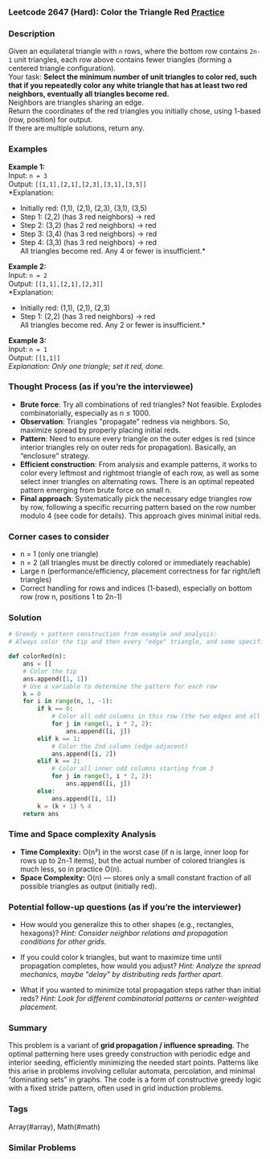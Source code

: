 ### Leetcode 2647 (Hard): Color the Triangle Red [Practice](https://leetcode.com/problems/color-the-triangle-red)

### Description  
Given an equilateral triangle with `n` rows, where the bottom row contains `2n-1` unit triangles, each row above contains fewer triangles (forming a centered triangle configuration).  
Your task: **Select the minimum number of unit triangles to color red, such that if you repeatedly color any white triangle that has at least two red neighbors, eventually all triangles become red.**  
Neighbors are triangles sharing an edge.  
Return the coordinates of the red triangles you initially chose, using 1-based (row, position) for output.  
If there are multiple solutions, return any.

### Examples  

**Example 1:**  
Input: `n = 3`  
Output: `[[1,1],[2,1],[2,3],[3,1],[3,5]]`  
*Explanation:  
- Initially red: (1,1), (2,1), (2,3), (3,1), (3,5)  
- Step 1: (2,2) (has 3 red neighbors) → red  
- Step 2: (3,2) (has 2 red neighbors) → red  
- Step 3: (3,4) (has 3 red neighbors) → red  
- Step 4: (3,3) (has 3 red neighbors) → red  
All triangles become red. Any 4 or fewer is insufficient.*

**Example 2:**  
Input: `n = 2`  
Output: `[[1,1],[2,1],[2,3]]`  
*Explanation:  
- Initially red: (1,1), (2,1), (2,3)  
- Step 1: (2,2) (has 3 red neighbors) → red  
All triangles become red. Any 2 or fewer is insufficient.*

**Example 3:**  
Input: `n = 1`  
Output: `[[1,1]]`  
*Explanation: Only one triangle; set it red, done.*

### Thought Process (as if you’re the interviewee)  
- **Brute force**: Try all combinations of red triangles? Not feasible. Explodes combinatorially, especially as n ≤ 1000.
- **Observation**: Triangles "propagate" redness via neighbors. So, maximize spread by properly placing initial reds.
- **Pattern**: Need to ensure every triangle on the outer edges is red (since interior triangles rely on outer reds for propagation). Basically, an “enclosure” strategy.  
- **Efficient construction**: From analysis and example patterns, it works to color every leftmost and rightmost triangle of each row, as well as some select inner triangles on alternating rows. There is an optimal repeated pattern emerging from brute force on small n.
- **Final approach**: Systematically pick the necessary edge triangles row by row, following a specific recurring pattern based on the row number modulo 4 (see code for details). This approach gives minimal initial reds.

### Corner cases to consider  
- n = 1 (only one triangle)  
- n = 2 (all triangles must be directly colored or immediately reachable)  
- Large n (performance/efficiency, placement correctness for far right/left triangles)  
- Correct handling for rows and indices (1-based), especially on bottom row (row n, positions 1 to 2n-1)

### Solution

```python
# Greedy + pattern construction from example and analysis:
# Always color the tip and then every "edge" triangle, and some specific internal ones based on row order.

def colorRed(n):
    ans = []
    # Color the tip
    ans.append([1, 1])
    # Use a variable to determine the pattern for each row
    k = 0
    for i in range(n, 1, -1):
        if k == 0:
            # Color all odd columns in this row (the two edges and all inner odd indices)
            for j in range(1, i * 2, 2):
                ans.append([i, j])
        elif k == 1:
            # Color the 2nd column (edge-adjacent)
            ans.append([i, 2])
        elif k == 2:
            # Color all inner odd columns starting from 3
            for j in range(3, i * 2, 2):
                ans.append([i, j])
        else:
            ans.append([i, 1])
        k = (k + 1) % 4
    return ans
```

### Time and Space complexity Analysis  

- **Time Complexity:** O(n²) in the worst case (if n is large, inner loop for rows up to 2n-1 items), but the actual number of colored triangles is much less, so in practice O(n).
- **Space Complexity:** O(n) — stores only a small constant fraction of all possible triangles as output (initially red).

### Potential follow-up questions (as if you’re the interviewer)  

- How would you generalize this to other shapes (e.g., rectangles, hexagons)?
  *Hint: Consider neighbor relations and propagation conditions for other grids.*

- If you could color k triangles, but want to maximize time until propagation completes, how would you adjust?
  *Hint: Analyze the spread mechanics, maybe "delay" by distributing reds farther apart.*

- What if you wanted to minimize total propagation steps rather than initial reds?
  *Hint: Look for different combinatorial patterns or center-weighted placement.*

### Summary
This problem is a variant of **grid propagation / influence spreading**. The optimal patterning here uses greedy construction with periodic edge and interior seeding, efficiently minimizing the needed start points. Patterns like this arise in problems involving cellular automata, percolation, and minimal “dominating sets” in graphs. The code is a form of constructive greedy logic with a fixed stride pattern, often used in grid induction problems.

### Tags
Array(#array), Math(#math)

### Similar Problems

